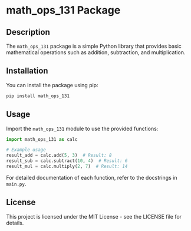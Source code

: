 # math_ops_131 Package 

## Description 

The `math_ops_131` package is a simple Python library that provides basic mathematical operations such as addition, subtraction, and multiplication. 

## Installation 

You can install the package using pip: 

```bash
pip install math_ops_131 
```

## Usage 

Import the `math_ops_131` module to use the provided functions: 
```python 
import math_ops_131 as calc 

# Example usage 
result_add = calc.add(5, 3)  # Result: 8 
result_sub = calc.subtract(10, 4)  # Result: 6  
result_mul = calc.multiply(2, 7)  # Result: 14 
```
For detailed documentation of each function, refer to the docstrings in `main.py`. 

## License 

This project is licensed under the MIT License - see the LICENSE file for details.
